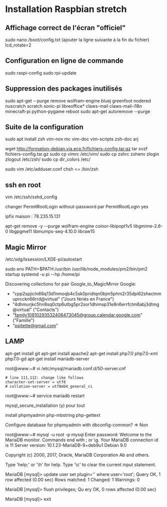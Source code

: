 # Installation Raspbian stretch

## Affichage correct de l'écran "officiel"

sudo nano /boot/config.txt
(ajouter la ligne suivante à la fin du fichier)
lcd_rotate=2

## Configuration en ligne de commande

sudo raspi-config
sudo rpi-update

## Suppression des packages inutilisés

sudo apt-get --purge remove wolfram-engine bluej greenfoot nodered nuscratch scratch sonic-pi libreoffice* claws-mail claws-mail-i18n minecraft-pi python-pygame
reboot
sudo apt-get autoremove --purge

## Suite de la configuration

sudo apt install zsh vim-nox mc vim-doc vim-scripts zsh-doc arj

wget http://formation-debian.via.ecp.fr/fichiers-config.tar.gz
tar xvzf fichiers-config.tar.gz
sudo cp vimrc /etc/vim/
sudo cp zshrc zshenv zlogin zlogout /etc/zsh/
sudo cp dir_colors /etc/

sudo vim /etc/adduser.conf
chsh <= /bin/zsh

## ssh en root

vim /etc/ssh/sshd_config

changer PermitRootLogin without-password
par     PermitRootLogin yes

ipfix maison : 78.235.15.131

apt-get remove -y --purge wolfram-engine coinor-libipopt1v5 libgmime-2.6-0 libgpgme11 libmumps-seq-4.10.0 libraw15

## Magic Mirror

/etc/xdg/lxsession/LXDE-pi/autostart

sudo env PATH=$PATH:/usr/bin /usr/lib/node_modules/pm2/bin/pm2 startup systemd -u pi --hp /home/pi

Discovering collections for pair Google_to_MagicMirror
Google:
  - "cpp2spjicln66q13d1nmoqb4c5sk0pridtqn0bjm5phm2r35dpi62shectnmuprcckn66rrd@virtual" ("Jours fériés en France")
  - "4dhmurjkc5hn8sq0ctp6utbg5pr2sor1dhimsp31e8n6errfctm6abj3dtmg@virtual" ("Contacts")
  - "family10810293532408473045@group.calendar.google.com" ("Famille")
  - "ppitette@gmail.com"

## LAMP

apt-get install git
apt-get install apache2
apt-get install php7.0 php7.0-xml php7.0-gd
apt-get install mariadb-server

root@www:~# vi /etc/mysql/mariadb.conf.d/50-server.cnf

```
# line 111,112: change like follows
character-set-server = utf8
# collation-server = utf8mb4_general_ci 
```

root@www:~# service mariadb restart

mysql_secure_installation 
(y) pour tout

install phpmyadmin php-mbstring php-gettext

Configure database for phpmyadmin with dbconfig-common? => Non

root@www:~# mysql -u root -p mysql
Enter password:
Welcome to the MariaDB monitor.  Commands end with ; or \g.
Your MariaDB connection id is 11
Server version: 10.1.23-MariaDB-9+deb9u1 Debian 9.0

Copyright (c) 2000, 2017, Oracle, MariaDB Corporation Ab and others.

Type 'help;' or '\h' for help. Type '\c' to clear the current input statement.

MariaDB [mysql]> update user set plugin='' where user='root'; 
Query OK, 1 row affected (0.00 sec)
Rows matched: 1  Changed: 1  Warnings: 0

MariaDB [mysql]> flush privileges; 
Qu	ery OK, 0 rows affected (0.00 sec)

MariaDB [mysql]> exit
